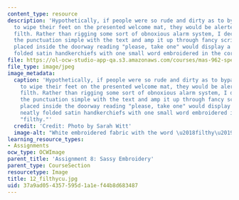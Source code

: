 ```yaml
---
content_type: resource
description: 'Hypothetically, if people were so rude and dirty as to bypass the opportunity
  to wipe their feet on the presented welcome mat, they would be alerted of their
  filth. Rather than rigging some sort of obnoxious alarm system, I decided to keep
  the punctuation simple with the text and amp it up through fancy script. A pedestal
  placed inside the doorway reading "please, take one" would display a stack of neatly
  folded satin handkerchiefs with one small word embroidered in the corner: "filthy." '
file: https://ol-ocw-studio-app-qa.s3.amazonaws.com/courses/mas-962-special-topics-new-textiles-spring-2010/37a9ad054357595d1a1ef44b8d683487_12_filthycu.jpg
file_type: image/jpeg
image_metadata:
  caption: 'Hypothetically, if people were so rude and dirty as to bypass the opportunity
    to wipe their feet on the presented welcome mat, they would be alerted of their
    filth. Rather than rigging some sort of obnoxious alarm system, I decided to keep
    the punctuation simple with the text and amp it up through fancy script. A pedestal
    placed inside the doorway reading "please, take one" would display a stack of
    neatly folded satin handkerchiefs with one small word embroidered in the corner:
    "filthy."'
  credit: 'Credit: Photo by Sarah Witt'
  image-alt: "White embroidered fabric with the word \u2018filthy\u2019 in script."
learning_resource_types:
- Assignments
ocw_type: OCWImage
parent_title: 'Assignment 8: Sassy Embroidery'
parent_type: CourseSection
resourcetype: Image
title: 12_filthycu.jpg
uid: 37a9ad05-4357-595d-1a1e-f44b8d683487
---
```

